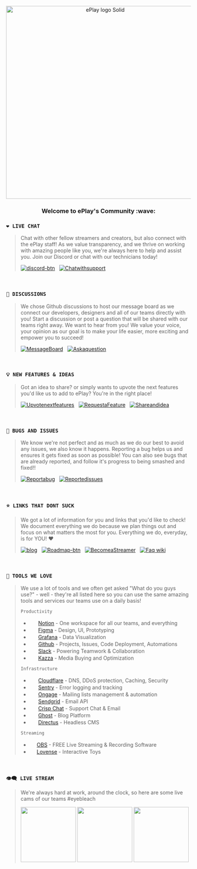 <p align="center"><img width="525" alt="ePlay logo Solid" src="https://user-images.githubusercontent.com/7132783/201223119-625494b0-7a9c-493b-b295-9bf5fe6bac3c.png"></p>

<h3 align="center">Welcome to ePlay's Community :wave:</h2>


### `❤️ LIVE CHAT`

> Chat with other fellow streamers and creators, but also connect with the ePlay staff! As we value transparency, and we thrive on working with amazing people like you, we're always here to help and assist you. Join our Discord or chat with our technicians today!
> 
> [![discord-btn](https://user-images.githubusercontent.com/7132783/201472912-cfeac848-3a62-428b-b597-d1dc2ae3d443.png)](https://discord.gg/eplay) &nbsp; [![Chatwithsupport](https://user-images.githubusercontent.com/7132783/201474486-79dc3ec9-36d2-42ce-a6bd-45aee0d0b001.png)](https://help.eplayers.com/en-us/article/how-do-i-contact-support-vxx8y1/)

&nbsp;
### `💬 DISCUSSIONS`
> We chose Github discussions to host our message board as we connect our developers, designers and all of our teams directly with you! Start a discussion or post a question that will be shared with our teams right away. We want to hear from you! We value your voice, your opinion as our goal is to make your life easier, more exciting and empower you to succeed!
> 
> [![MessageBoard](https://user-images.githubusercontent.com/7132783/201472953-f6c0bcaa-1f93-4ff9-b3e0-81d0c28614c1.png)](https://github.com/dlxmedia/community/discussions) &nbsp; [![Askaquestion](https://user-images.githubusercontent.com/7132783/201472967-21a6348d-551d-41be-8cab-fbc8a6b0a69c.png)](https://github.com/dlxmedia/community/discussions/new?category=q-a)

&nbsp;
### `💡 NEW FEATURES & IDEAS`
> Got an idea to share? or simply wants to upvote the next features you'd like us to add to ePlay? You're in the right place! 
> 
> [![Upvotenextfeatures](https://user-images.githubusercontent.com/7132783/201473118-7978b58a-aa06-42df-95cb-e4e9dba6c5ab.png)](https://github.com/dlxmedia/community/discussions/categories/feature-ideas) &nbsp; [![RequestaFeature](https://user-images.githubusercontent.com/7132783/201472957-13c339bb-46bc-4e19-a113-1640b5a60184.png)](https://github.com/dlxmedia/community/issues/new/choose) &nbsp; [![Shareandidea](https://user-images.githubusercontent.com/7132783/201472961-ab30a4f2-a91b-46e5-92f0-9581e707cbb7.png)](https://github.com/dlxmedia/community/discussions/new?category=feature-ideas)

&nbsp;
### `🐞 BUGS AND ISSUES`
> We know we're not perfect and as much as we do our best to avoid any issues, we also know it happens. Reporting a bug helps us and ensures it gets fixed as soon as possible! You can also see bugs that are already reported, and follow it's progress to being smashed and fixed!!
>
> [![Reportabug](https://user-images.githubusercontent.com/7132783/201473008-11fb3b15-b784-40a5-94d2-e72934cf5b04.png)](https://github.com/dlxmedia/community/issues/new/choose) &nbsp; [![Reportedissues](https://user-images.githubusercontent.com/7132783/201473011-45e9015b-8c0c-4341-acce-e6b761e3a40e.png)](https://github.com/dlxmedia/community/issues)

&nbsp;
### `⭐️ LINKS THAT DONT SUCK`
> We got a lot of information for you and links that you'd like to check! We document everything we do because we plan things out and focus on what matters the most for you. Everything we do, everyday, is for YOU! ❤️
>
> [![blog](https://user-images.githubusercontent.com/7132783/201474959-7bcc48e1-cf66-48fb-8f27-9845ada79375.png)](https://www.eplay.com/blog/) &nbsp; [![Roadmap-btn](https://user-images.githubusercontent.com/7132783/201473292-b4602e78-5e8c-460c-9194-82074c13c138.png)](https://github.com/dlxmedia/community/milestones) &nbsp; [![BecomeaStreamer](https://user-images.githubusercontent.com/7132783/201473298-12b9c39b-9d1c-40de-b47a-53d243d6c07b.png)](https://www.eplay.com/start) &nbsp; [![Faq wiki](https://user-images.githubusercontent.com/7132783/201473306-c47a7492-063e-498c-a573-af0c0dc50783.png)](https://help.eplayers.com/)


&nbsp;
### `💖 TOOLS WE LOVE`
> We use a lot of tools and we often get asked "What do you guys use?" - well - they're all listed here so you can use the same amazing tools and services our teams use on a daily basis!
>
> `Productivity`
> 
> - <img src="https://user-images.githubusercontent.com/7132783/201226034-33de74e0-d2fb-47bd-a5f9-43b8203aef77.png" height="16"/>&nbsp; [Notion](https://www.notion.so/product) - One workspace for all our teams, and everything 
> - <img src="https://upload.wikimedia.org/wikipedia/commons/thumb/a/ad/Figma-1-logo.png/640px-Figma-1-logo.png" height="16"/>&nbsp; [Figma](https://www.figma.com/) - Design, UI, Prototyping
> - <img src="https://user-images.githubusercontent.com/7132783/201226892-210d9009-bd30-428f-b064-1bda368574ec.png" height="16"/>&nbsp; [Grafana](https://github.com/grafana/grafana) - Data Visualization
> - <img src="https://user-images.githubusercontent.com/7132783/201227068-0d77e000-b64b-421a-8a61-b831dbed6d27.png" height="16"/>&nbsp; [Github](https://github.com/) - Projects, Issues, Code Deployment, Automations
> - <img src="https://user-images.githubusercontent.com/7132783/201476752-12e156e7-fb8e-4b95-bd21-9af3e8ad8e55.png" height="16"/>&nbsp; [Slack](https://slack.com/features) - Powering Teamwork & Collaboration
> - <img src="https://user-images.githubusercontent.com/7132783/201477159-65962171-3dde-4079-bd03-9c4b21ac60fe.png" height="16"/>&nbsp; [Kazza](https://github.com/trufaco) - Media Buying and Optimization
> 
> 
> `Infrastructure`
> 
> - <img src="https://user-images.githubusercontent.com/7132783/201476279-11b91ae4-f96d-4bf9-9eeb-40638e82c505.png" height="16"/>&nbsp; [Cloudflare](https://github.com/cloudflare) - DNS, DDoS protection, Caching, Security
> - <img src="https://user-images.githubusercontent.com/7132783/201226635-ee0c227a-9f4c-4a6f-9304-5a79b3dbb636.png" height="16"/>&nbsp; [Sentry](https://github.com/getsentry/sentry) - Error logging and tracking
> - <img src="https://www.viralsweep.com/images/integrations/hero/ongage.webp" height="16">&nbsp; [Ongage](https://www.ongage.com/product/) - Mailing lists management & automation
> - <img src="https://sendgrid.com/wp-content/themes/sgdotcom/pages/resource/brand/2016/SendGrid-Logomark.png" height="16">&nbsp; [Sendgrid](https://github.com/sendgrid/) - Email API
> - <img src="https://crisp.chat/favicon-512x512.png" height="16">&nbsp; [Crisp Chat](https://github.com/crisp-im) - Support Chat & Email
> - <img src="https://ghost.org/resources/favicon.png" height="16">&nbsp; [Ghost](https://github.com/TryGhost/Ghost) - Blog Platform
> - <img src="https://images.g2crowd.com/uploads/product/image/large_detail/large_detail_7b9ca34f710ccffcc5a991dd783b51d6/directus.png" height="16">&nbsp; [Directus](https://github.com/directus/directus) - Headless CMS 
> 
> `Streaming`
> 
> - <img src="https://obsproject.com/assets/images/new_icon_small-r.png" height="16"/> [OBS](https://obsproject.com/) - FREE Live Streaming & Recording Software
> - <img src="https://play-lh.googleusercontent.com/KoQ8aAr08UkOpzFKHBDqmCm0wilrYtI8QSAAKl5rcuPpW_ByhMLAh01Mp45_HIcA5HAU=w480-h960-rw" height="16"/> [Lovense](https://www.google.com/search?q=lovense) - Interactive Toys


&nbsp;
### `👁️‍🗨️ LIVE STREAM`
> We're always hard at work, around the clock, so here are some live cams of our teams #eyebleach
>
> <img src="https://user-images.githubusercontent.com/7132783/201474406-22791ab2-5b4c-4c48-9655-e6e8914cf1b4.gif" height="150"/> <img src="https://user-images.githubusercontent.com/7132783/201474331-4bf27750-8396-4b6f-9893-1db11faebc0a.gif" height="150"/> <img src="https://user-images.githubusercontent.com/7132783/201474383-784b8681-3f90-4d9e-9bdd-aee462c0d1b4.gif" height="150"/>

